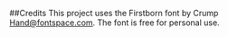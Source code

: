 
##Credits
This project uses the Firstborn font by Crump Hand@fontspace.com. The font is free for personal use.  
